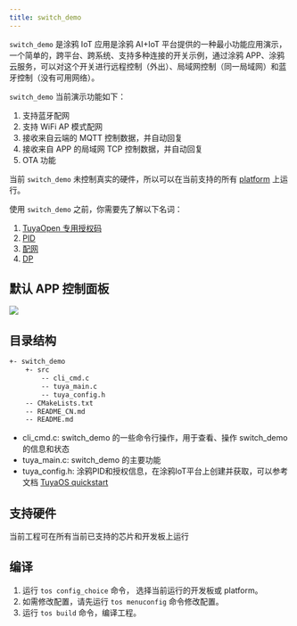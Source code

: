 ```yaml
---
title: switch_demo
---
```



`switch_demo` 是涂鸦 IoT 应用是涂鸦 AI+IoT 平台提供的一种最小功能应用演示，一个简单的，跨平台、跨系统、支持多种连接的开关示例，通过涂鸦 APP、涂鸦云服务，可以对这个开关进行远程控制（外出）、局域网控制（同一局域网）和蓝牙控制（没有可用网络）。

`switch_demo` 当前演示功能如下：
1. 支持蓝牙配网
2. 支持 WiFi AP 模式配网
3. 接收来自云端的 MQTT 控制数据，并自动回复
4. 接收来自 APP 的局域网 TCP 控制数据，并自动回复
5. OTA 功能

当前 `switch_demo` 未控制真实的硬件，所以可以在当前支持的所有 [platform](../../about-tuyaopen.md#支持-platform) 上运行。

使用 `switch_demo` 之前，你需要先了解以下名词：
1. [TuyaOpen 专用授权码](../../quick-start/index.md#tuyaopen-专用授权码)
2. [PID](../../quick-start/index.md#pid)
3. [配网](../../quick-start/device-network-configuration.md)
4. [DP](../../applications/index.md#dp)

## 默认 APP 控制面板

![](https://images.tuyacn.com/fe-static/docs/img/0e155d73-1042-4d9f-8886-024d89ad16b2.png)

## 目录结构

```sh
+- switch_demo
    +- src
        -- cli_cmd.c
        -- tuya_main.c
        -- tuya_config.h
    -- CMakeLists.txt
    -- README_CN.md
    -- README.md
```

- cli_cmd.c: switch_demo 的一些命令行操作，用于查看、操作 switch_demo 的信息和状态
- tuya_main.c: switch_demo 的主要功能
- tuya_config.h: 涂鸦PID和授权信息，在涂鸦IoT平台上创建并获取，可以参考文档 [TuyaOS quickstart](https://developer.tuya.com/en/docs/iot-device-dev/application-creation?id=Kbxw7ket3aujc)

## 支持硬件

当前工程可在所有当前已支持的芯片和开发板上运行

## 编译

1. 运行 `tos config_choice` 命令， 选择当前运行的开发板或 platform。
2. 如需修改配置，请先运行 `tos menuconfig` 命令修改配置。
3. 运行 `tos build` 命令，编译工程。
